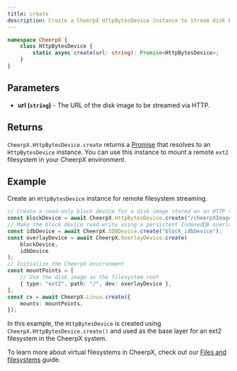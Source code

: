 ```yaml
---
title: create
description: Create a CheerpX HttpBytesDevice instance to stream disk blocks via HTTP.
---
```


```ts
namespace CheerpX {
	class HttpBytesDevice {
		static async create(url: string): Promise<HttpBytesDevice>;
	}
}
```

## Parameters

- **url (`string`)** - The URL of the disk image to be streamed via HTTP.

## Returns

`CheerpX.HttpBytesDevice.create` returns a [Promise] that resolves to an `HttpBytesDevice` instance. You can use this instance to mount a remote `ext2` filesystem in your CheerpX environment.

## Example

Create an `HttpBytesDevice` instance for remote filesystem streaming.

```ts {2, 6, 12}
// Create a read-only block device for a disk image stored on an HTTP server
const blockDevice = await CheerpX.HttpBytesDevice.create("/cheerpXImage.ext2");
// Make the block device read-write using a persistent IndexedDB overlay
const idbDevice = await CheerpX.IDBDevice.create("block_idbDevice");
const overlayDevice = await CheerpX.OverlayDevice.create(
	blockDevice,
	idbDevice
);
// Initialize the CheerpX environment
const mountPoints = [
	// Use the disk image as the filesystem root
	{ type: "ext2", path: "/", dev: overlayDevice },
];
const cx = await CheerpX.Linux.create({
	mounts: mountPoints,
});
```

In this example, the `HttpBytesDevice` is created using `CheerpX.HttpBytesDevice.create()` and used as the base layer for an ext2 filesystem in the CheerpX system.

To learn more about virtual filesystems in CheerpX, check out our [Files and filesystems](/docs/guides/File-System-support) guide.

[Promise]: https://developer.mozilla.org/en-US/docs/Web/JavaScript/Reference/Global_Objects/Promise
